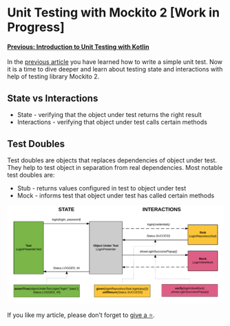 # Unit Testing with Mockito 2 [Work in Progress]

#### [Previous: Introduction to Unit Testing with Kotlin](/docs/Unit-Testing-Introduction.md)

In the [previous article](/docs/Unit-Testing-Introduction.md) you have learned how to write a simple unit test. Now it is a time to dive deeper and learn about testing state and interactions with help of testing library Mockito 2.

## State vs Interactions

- State - verifying that the object under test returns the right result
- Interactions - verifying that object under test calls certain methods

## Test Doubles

Test doubles are objects that replaces dependencies of object under test. They help to test object in separation from real dependencies.  Most notable test doubles are:

- Stub - returns values configured in test to object under test
- Mock - informs test that object under test has called certain methods

<p align="center">
  <img src="/assets/stub_mock.png" alt="Stub and Mock"/>
</p>

If you like my article, please don’t forget to [give a :star:](https://github.com/dbacinski/Android-Testing-With-Kotlin/).

